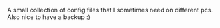 A small collection of config files that I sometimes need on different pcs. Also nice to have a backup :)
